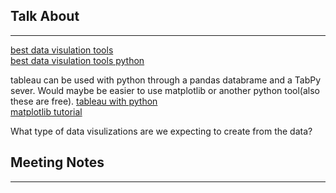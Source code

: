 ## Talk About
***
[best data visulation tools](https://www.geeksforgeeks.org/10-best-data-visualization-tools-in-2020/)  
[best data visulation tools python](https://betterprogramming.pub/7-must-try-data-visualization-libraries-in-python-fd0fe76e08a0)  

tableau can be used with python through a pandas databrame and a TabPy sever. Would maybe be easier to use matplotlib or another python tool(also these are free).
[tableau with python](https://help.tableau.com/current/prep/en-us/prep_scripts_TabPy.htm)  
[matplotlib tutorial](https://matplotlib.org/stable/tutorials/introductory/usage.html#sphx-glr-tutorials-introductory-usage-py)  

What type of data visulizations are we expecting to create from the data?

## Meeting Notes
***



